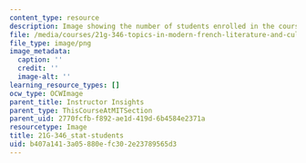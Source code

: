 ```yaml
---
content_type: resource
description: Image showing the number of students enrolled in the course.
file: /media/courses/21g-346-topics-in-modern-french-literature-and-culture-north-america-through-french-eyes-spring-2014/b407a1413a05880efc302e23789565d3_21G-346_stat-students.png
file_type: image/png
image_metadata:
  caption: ''
  credit: ''
  image-alt: ''
learning_resource_types: []
ocw_type: OCWImage
parent_title: Instructor Insights
parent_type: ThisCourseAtMITSection
parent_uid: 2770fcfb-f892-ae1d-419d-6b4584e2371a
resourcetype: Image
title: 21G-346_stat-students
uid: b407a141-3a05-880e-fc30-2e23789565d3
---
```

